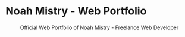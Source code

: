 # Noah Mistry - Web Portfolio
<p style="text-align:center";>Official Web Portfolio of Noah Mistry - Freelance Web Developer
</p> 